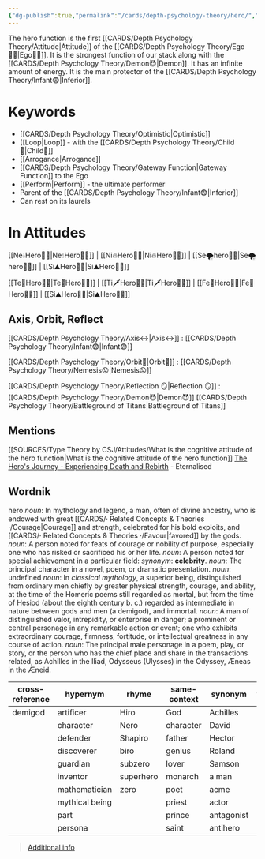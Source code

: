 ```yaml
---
{"dg-publish":true,"permalink":"/cards/depth-psychology-theory/hero/","created":"2022-12-27T21:08:31.010+01:00","updated":"2023-04-27T08:06:52.630+02:00"}
---
```



The hero function is the first [[CARDS/Depth Psychology Theory/Attitude\|Attitude]] of the [[CARDS/Depth Psychology Theory/Ego🙋‍♂️\|Ego🙋‍♂️]]. 
It is the strongest function of our stack along with the [[CARDS/Depth Psychology Theory/Demon😈\|Demon]]. 
It has an infinite amount of energy. 
It is the main protector of the [[CARDS/Depth Psychology Theory/Infant😨\|Inferior]]. 

# Keywords
- [[CARDS/Depth Psychology Theory/Optimistic\|Optimistic]]
- [[Loop\|Loop]] - with the [[CARDS/Depth Psychology Theory/Child👼\|Child👼]]
- [[Arrogance\|Arrogance]]
- [[CARDS/Depth Psychology Theory/Gateway Function\|Gateway Function]] to the Ego
- [[Perform\|Perform]] - the ultimate performer
- Parent of the [[CARDS/Depth Psychology Theory/Infant😨\|Inferior]] 
- Can rest on its laurels 

# In Attitudes

[[Ne💧Hero🦸‍♂️\|Ne💧Hero🦸‍♂️]] | [[Ni🔥Hero🦸‍♂️\|Ni🔥Hero🦸‍♂️]] | [[Se🌪️hero🦸‍♂️\|Se🌪️hero🦸‍♂️]] | [[Si⛰️Hero🦸‍♂️\|Si⛰️Hero🦸‍♂️]]

[[Te🏹Hero🦸‍♂️\|Te🏹Hero🦸‍♂️]] | [[Ti🗡️Hero🦸‍♂️\|Ti🗡️Hero🦸‍♂️]] | [[Fe💉Hero🦸‍♂️\|Fe💉Hero🦸‍♂️]] | [[Si⛰️Hero🦸‍♂️\|Si⛰️Hero🦸‍♂️]]

## Axis, Orbit, Reflect

[[CARDS/Depth Psychology Theory/Axis↔️\|Axis↔️]] : [[CARDS/Depth Psychology Theory/Infant😨\|Infant😨]]

[[CARDS/Depth Psychology Theory/Orbit💫\|Orbit💫]] : [[CARDS/Depth Psychology Theory/Nemesis😟\|Nemesis😟]]

[[CARDS/Depth Psychology Theory/Reflection 🪞\|Reflection 🪞]] : [[CARDS/Depth Psychology Theory/Demon😈\|Demon😈]]
[[CARDS/Depth Psychology Theory/Battleground of Titans\|Battleground of Titans]]

## Mentions 
[[SOURCES/Type Theory by CSJ/Attitudes/What is the cognitive attitude of the hero function\|What is the cognitive attitude of the hero function]]
[The Hero's Journey - Experiencing Death and Rebirth](https://www.youtube.com/watch?v=tssOG2rS1AA) - Eternalised

## Wordnik
hero
*noun*: In mythology and legend, a man, often of divine ancestry, who is endowed with great [[CARDS/· Related Concepts & Theories ·/Courage\|Courage]] and strength, celebrated for his bold exploits, and [[CARDS/· Related Concepts & Theories ·/Favour\|favored]] by the gods.
*noun*: A person noted for feats of courage or nobility of purpose, especially one who has risked or sacrificed his or her life.
*noun*: A person noted for special achievement in a particular field: <i>synonym</i>: <strong> celebrity</strong>.
*noun*: The principal character in a novel, poem, or dramatic presentation.
*noun*: undefined
*noun*: In <em>classical mythology</em>, a superior being, distinguished from ordinary men chiefly by greater physical strength, courage, and ability, at the time of the Homeric poems still regarded as mortal, but from the time of Hesiod (about the eighth century <sc>b. c.</sc>) regarded as intermediate in nature between gods and men (a demigod), and immortal.
*noun*: A man of distinguished valor, intrepidity, or enterprise in danger; a prominent or central personage in any remarkable action or event; one who exhibits extraordinary courage, firmness, fortitude, or intellectual greatness in any course of action.
*noun*: The principal male personage in a poem, play, or story, or the person who has the chief place and share in the transactions related, as Achilles in the Iliad, Odysseus (Ulysses) in the Odyssey, Æneas in the Æneid.

| cross-reference |hypernym |rhyme |same-context |synonym |variant |
| --- | --- | --- | --- | --- | --- |
| demigod | artificer | Hiro | God | Achilles | heroes |
|  | character | Nero | character | David |  |
|  | defender | Shapiro | father | Hector |  |
|  | discoverer | biro | genius | Roland |  |
|  | guardian | subzero | lover | Samson |  |
|  | inventor | superhero | monarch | a man |  |
|  | mathematician | zero | poet | acme |  |
|  | mythical being |  | priest | actor |  |
|  | part |  | prince | antagonist |  |
|  | persona |  | saint | antihero |  |

> [Additional info](https://www.wordnik.com/words/hero)

